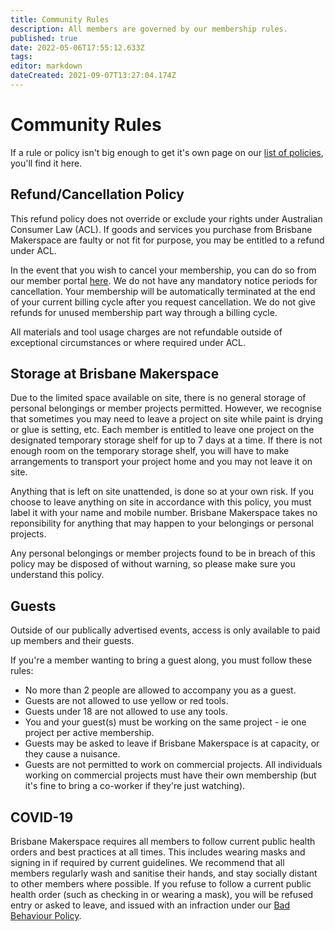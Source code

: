 ```yaml
---
title: Community Rules
description: All members are governed by our membership rules.
published: true
date: 2022-05-06T17:55:12.633Z
tags: 
editor: markdown
dateCreated: 2021-09-07T13:27:04.174Z
---
```


# Community Rules
If a rule or policy isn't big enough to get it's own page on our [list of policies](/policies), you'll find it here.

## Refund/Cancellation Policy
This refund policy does not override or exclude your rights under Australian Consumer Law (ACL). If goods and services you purchase from Brisbane Makerspace are faulty or not fit for purpose, you may be entitled to a refund under ACL.

In the event that you wish to cancel your membership, you can do so from our member portal [here](https://portal.brisbanemaker.space). We do not have any mandatory notice periods for cancellation. Your membership will be automatically terminated at the end of your current billing cycle after you request cancellation. We do not give refunds for unused membership part way through a billing cycle.

All materials and tool usage charges are not refundable outside of exceptional circumstances or where required under ACL.

## Storage at Brisbane Makerspace
Due to the limited space available on site, there is no general storage of personal belongings or member projects permitted. However, we recognise that sometimes you may need to leave a project on site while paint is drying or glue is setting, etc. Each member is entitled to leave one project on the designated temporary storage shelf for up to 7 days at a time. If there is not enough room on the temporary storage shelf, you will have to make arrangements to transport your project home and you may not leave it on site.

Anything that is left on site unattended, is done so at your own risk. If you choose to leave anything on site in accordance with this policy, you must label it with your name and mobile number. Brisbane Makerspace takes no reponsibility for anything that may happen to your belongings or personal projects.

Any personal belongings or member projects found to be in breach of this policy may be disposed of without warning, so please make sure you understand this policy.

## Guests
Outside of our publically advertised events, access is only available to paid up members and their guests.

If you're a member wanting to bring a guest along, you must follow these rules:
* No more than 2 people are allowed to accompany you as a guest.
* Guests are not allowed to use yellow or red tools.
* Guests under 18 are not allowed to use any tools.
* You and your guest(s) must be working on the same project - ie one project per active membership.
* Guests may be asked to leave if Brisbane Makerspace is at capacity, or they cause a nuisance.
* Guests are not permitted to work on commercial projects. All individuals working on commercial projects must have their own membership (but it's fine to bring a co-worker if they're just watching).

## COVID-19
Brisbane Makerspace requires all members to follow current public health orders and best practices at all times. This includes wearing masks and signing in if required by current guidelines. We recommend that all members regularly wash and sanitise their hands, and stay socially distant to other members where possible. If you refuse to follow a current public health order (such as checking in or wearing a mask), you will be refused entry or asked to leave, and issued with an infraction under our [Bad Behaviour Policy](/policies/bad-behaviour).

